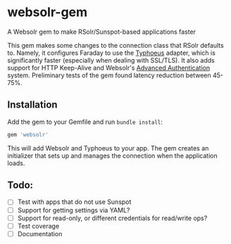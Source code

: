 # websolr-gem
A Websolr gem to make RSolr/Sunspot-based applications faster

This gem makes some changes to the connection class that RSolr defaults to. Namely, it configures Faraday to use the [Typhoeus](https://github.com/typhoeus/typhoeus) adapter, which is significantly faster (especially when dealing with SSL/TLS). It also adds support for HTTP Keep-Alive and Websolr's [Advanced Authentication](https://docs.websolr.com/article/172-advanced-auth) system. Preliminary tests of the gem found latency reduction between 45-75%.

## Installation

Add the gem to your Gemfile and run `bundle install`:

```ruby
gem 'websolr'
```

This will add Websolr and Typhoeus to your app. The gem creates an initializer that sets up and manages the connection when the application loads.


## Todo:
- [ ] Test with apps that do not use Sunspot
- [ ] Support for getting settings via YAML?
- [ ] Support for read-only, or different credentials for read/write ops?
- [ ] Test coverage
- [ ] Documentation
